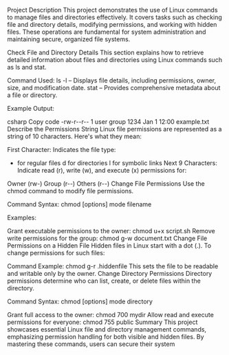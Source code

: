 Project Description
This project demonstrates the use of Linux commands to manage files and directories effectively. It covers tasks such as checking file and directory details, modifying permissions, and working with hidden files. These operations are fundamental for system administration and maintaining secure, organized file systems.

Check File and Directory Details
This section explains how to retrieve detailed information about files and directories using Linux commands such as ls and stat.

Command Used:
ls -l – Displays file details, including permissions, owner, size, and modification date.
stat <filename> – Provides comprehensive metadata about a file or directory.

Example Output:

csharp
Copy code
-rw-r--r-- 1 user group 1234 Jan 1 12:00 example.txt
Describe the Permissions String
Linux file permissions are represented as a string of 10 characters. Here's what they mean:

First Character: Indicates the file type:

- for regular files
d for directories
l for symbolic links
Next 9 Characters: Indicate read (r), write (w), and execute (x) permissions for:

Owner (rw-)
Group (r--)
Others (r--)
Change File Permissions
Use the chmod command to modify file permissions.

Command Syntax:
chmod [options] mode filename

Examples:

Grant executable permissions to the owner: chmod u+x script.sh
Remove write permissions for the group: chmod g-w document.txt
Change File Permissions on a Hidden File
Hidden files in Linux start with a dot (.). To change permissions for such files:

Command Example:
chmod g-r .hiddenfile
This sets the file to be readable and writable only by the owner.
Change Directory Permissions
Directory permissions determine who can list, create, or delete files within the directory.

Command Syntax:
chmod [options] mode directory

Grant full access to the owner: chmod 700 mydir
Allow read and execute permissions for everyone: chmod 755 public
Summary
This project showcases essential Linux file and directory management commands, emphasizing permission handling for both visible and hidden files. By mastering these commands, users can secure their system
